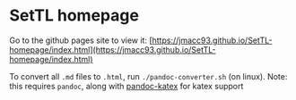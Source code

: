 # SetTL homepage

Go to the github pages site to view it: [https://jmacc93.github.io/SetTL-homepage/index.html](https://jmacc93.github.io/SetTL-homepage/index.html)

To convert all `.md` files to `.html`, run `./pandoc-converter.sh` (on linux). Note: this requires `pandoc`, along with [pandoc-katex](https://github.com/xu-cheng/pandoc-katex) for katex support

